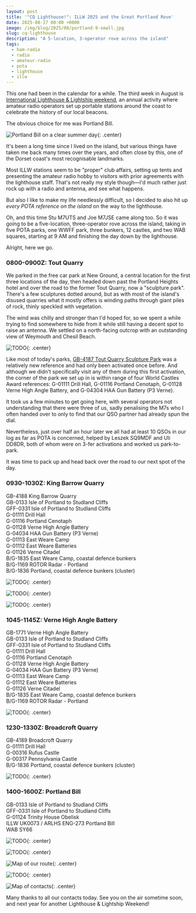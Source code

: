 ```yaml
---
layout: post
title: '"CQ Lighthouse!": ILLW 2025 and the Great Portland Rove'
date: 2025-08-17 00:00 +0000
image: /img/blog/2025/08/portland-9-small.jpg
slug: cq-lighthouse
description: "A 5-location, 3-operator rove across the island"
tags:
  - ham-radio
  - radio
  - amateur-radio
  - pota
  - lighthouse
  - illw
---
```


This one had been in the calendar for a while. The third week in August is [International Lighthouse & Lightship weekend](https://illw.net/), an annual activity where amateur radio operators set up portable stations around the coast to celebrate the history of our local beacons.

The obvious choice for me was Portland Bill.

![Portland Bill on a clear summer day](/img/blog/2025/08/portland-7.jpg){: .center}

It's been a long time since I lived on the island, but various things have taken me back many times over the years, and often close by this, one of the Dorset coast's most recognisable landmarks.

Most ILLW stations seem to be "proper" club affairs, setting up tents and presenting the amateur radio hobby to visitors with prior agreements with the lighthouse staff. That's not really my style though&mdash;I'd much rather just rock up with a radio and antenna, and see what happens.

But also I like to make my life needlessly difficult, so I decided to also hit up *every POTA reference on the island* on the way to the lighthouse.

Oh, and this time Stu M7UTS and Joe M7JSE came along too. So it was going to be a five-location, three-operator rove across the island, taking in five POTA parks, one WWFF park, three bunkers, 12 castles, and two WAB squares, starting at 9 AM and finishing the day down by the lighthouse.

Alright, here we go.

### 0800-0900Z: Tout Quarry

We parked in the free car park at New Ground, a central location for the first three locations of the day, then headed down past the Portland Heights hotel and over the road to the former Tout Quarry, now a "sculpture park". There's a few sculptures dotted around, but as with most of the island's disused quarries what it mostly offers is winding paths through giant piles of rock, thinly speckled with vegetation.

The wind was chilly and stronger than I'd hoped for, so we spent a while trying to find somewhere to hide from it while still having a decent spot to raise an antenna. We settled on a north-facing outcrop with an outstanding view of Weymouth and Chesil Beach.

![TODO](/img/blog/2025/08/portland-1.jpg){: .center}

Like most of today's parks, [GB-4187 Tout Quarry Sculpture Park](https://pota.app/#/park/GB-4187) was a relatively new reference and had only been activated once before. And although we didn't specifically visit any of them during this first activation, the corner of the park we set up in is within range of four World Castles Award references: G-01111 Drill Hall, G-01116 Portland Cenotaph, G-01128 Verne High Angle Battery, and G-04304 HAA Gun Battery (P3 Verne).

It took us a few minutes to get going here, with several operators not understanding that there were three of us, sadly penalising the M7s who I often handed over to only to find that our QSO partner had already spun the dial.

Nevertheless, just over half an hour later we all had at least 10 QSOs in our log as far as POTA is concerned, helped by Leszek SQ9MDF and Uli DD8DR, both of whom were on 3-fer activations and worked us park-to-park.

It was time to pack up and head back over the road to our next spot of the day.

### 0930-1030Z: King Barrow Quarry

GB-4188 King Barrow Quarry  
GB-0133 Isle of Portland to Studland Cliffs  
GFF-0331 Isle of Portland to Studland Cliffs  
G-01111 Drill Hall  
G-01116 Portland Cenotaph  
G-01128 Verne High Angle Battery  
G-04034 HAA Gun Battery (P3 Verne)  
G-01113 East Weare Camp  
G-01112 East Weare Batteries  
G-01126 Verne Citadel  
B/G-1835 East Weare Camp, coastal defence bunkers  
B/G-1169 ROTOR Radar - Portland  
B/G-1836 Portland, coastal defence bunkers (cluster)

![TODO](/img/blog/2025/08/portland-2.jpg){: .center}

![TODO](/img/blog/2025/08/portland-3.jpg){: .center}

![TODO](/img/blog/2025/08/portland-4.jpg){: .center}

### 1045-1145Z: Verne High Angle Battery

GB-1771 Verne High Angle Battery  
GB-0133 Isle of Portland to Studland Cliffs  
GFF-0331 Isle of Portland to Studland Cliffs  
G-01111 Drill Hall  
G-01116 Portland Cenotaph  
G-01128 Verne High Angle Battery  
G-04034 HAA Gun Battery (P3 Verne)  
G-01113 East Weare Camp  
G-01112 East Weare Batteries  
G-01126 Verne Citadel  
B/G-1835 East Weare Camp, coastal defence bunkers  
B/G-1169 ROTOR Radar - Portland

![TODO](/img/blog/2025/08/portland-5.jpg){: .center}

### 1230-1330Z: Broadcroft Quarry

GB-4189 Broadcroft Quarry  
G-01111 Drill Hall  
G-00316 Rufus Castle  
G-00317 Pennsylvania Castle  
B/G-1836 Portland, coastal defence bunkers (cluster)

![TODO](/img/blog/2025/08/portland-6.jpg){: .center}

### 1400-1600Z: Portland Bill

GB-0133 Isle of Portland to Studland Cliffs  
GFF-0331 Isle of Portland to Studland Cliffs  
G-01124 Trinity House Obelisk  
ILLW UK0073 / ARLHS ENG-273 Portland Bill  
WAB SY66

![TODO](/img/blog/2025/08/portland-8.jpg){: .center}

![TODO](/img/blog/2025/08/portland-9.jpg){: .center}

![Map of our route](/img/blog/2025/08/portland-route.png){: .center}

![TODO](/img/blog/2025/08/portland-10.jpg){: .center}

![Map of contacts](/img/blog/2025/08/portland-map.png){: .center}

Many thanks to all our contacts today. See you on the air sometime soon, and next year for another Lighthouse & Lightship Weekend!